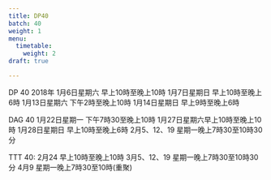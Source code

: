 ```yaml
---
title: DP40
batch: 40
weight: 1
menu:
  timetable:
    weight: 2
draft: true

---
```

DP 40 2018年
1月6日星期六 早上10時至晚上10時 
1月7日星期日 早上10時至晚上6時
1月13日星期六 下午2時至晚上10時 
1月14日星期日 早上9時至晚上6時

DAG 40
1月22日星期一 下午7時30至晚上10時
1月27日星期六早上10時至晚上10時 
1月28日星期日 早上10時至晚上6時
2月5、12、19 星期一晚上7時30至10時30分

TTT 40:
2月24 早上10時至晚上10時
3月5、12、19 星期一晚上7時30至10時30分
4月9 星期一晚上7時30至10時(重聚)